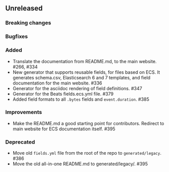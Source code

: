 ## Unreleased

### Breaking changes

### Bugfixes

### Added

* Translate the documentation from README.md, to the main website. #266, #334
* New generator that supports reusable fields, for files based on ECS.
  It generates schema.csv, Elasticsearch 6 and 7 templates, and field documentation
  for the main website. #336
* Generator for the asciidoc rendering of field definitions. #347
* Generator for the Beats fields.ecs.yml file. #379
* Added field formats to all `.bytes` fields and `event.duration`. #385

### Improvements

* Make the README.md a good starting point for contributors. Redirect to main
  website for ECS documentation itself. #395

### Deprecated

* Move old `fields.yml` file from the root of the repo to `generated/legacy`. #386
* Move the old all-in-one README.md to generated/legacy/. #395

<!-- All empty sections:

## Unreleased

### Breaking changes

### Bugfixes

### Added

### Improvements

### Deprecated

-->
